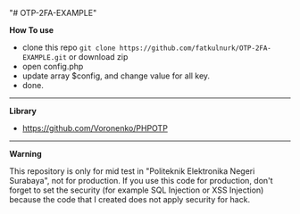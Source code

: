 "# OTP-2FA-EXAMPLE" 

**How To use**
- clone this repo `git clone https://github.com/fatkulnurk/OTP-2FA-EXAMPLE.git` or download zip
- open config.php
- update array $config, and change value for all key.
- done. 

---

**Library**
- https://github.com/Voronenko/PHPOTP
---

**Warning**

This repository is only for mid test in "Politeknik Elektronika Negeri Surabaya", not for production.
If you use this code for production, don't forget to set the security (for example SQL Injection or XSS Injection) because the code that I created does not apply security for hack.